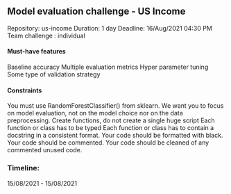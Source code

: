 ## Model evaluation challenge - US Income
Repository: us-income
Duration: 1 day
Deadline: 16/Aug/2021 04:30 PM
Team challenge : individual

#### Must-have features
Baseline accuracy
Multiple evaluation metrics
Hyper parameter tuning
Some type of validation strategy

#### Constraints
You must use RandomForestClassifier() from sklearn. We want you to focus on model evaluation, not on the model choice nor on the data preprocessing.
Create functions, do not create a single huge script
Each function or class has to be typed
Each function or class has to contain a docstring in a consistent format.
Your code should be formatted with black.
Your code should be commented.
Your code should be cleaned of any commented unused code.

### Timeline: 
15/08/2021 - 15/08/2021


